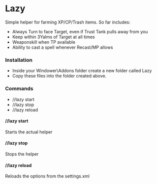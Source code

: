 # Lazy

Simple helper for farming XP/CP/Trash items. So far includes:

  - Always Turn to face Target, even if Trust Tank pulls away from you
  - Keep within 3Yalms of Target at all times
  - Weaponskill when TP available
  - Ability to cast a spell whenever Recast/MP allows

### Installation

* Inside your Windower\Addons folder create a new folder called Lazy
* Copy these files into the folder created above.

### Commands
* //lazy start
* //lazy stop
* //lazy reload

#### //lazy start
Starts the actual helper

#### //lazy stop
Stops the helper

#### //lazy reload
Reloads the options from the settings.xml
